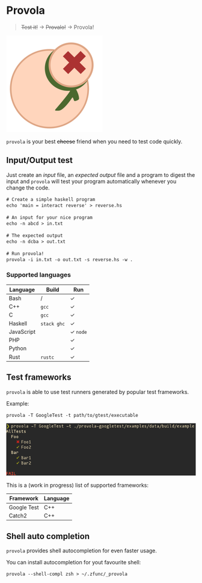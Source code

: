 # Provola

> ~~Test it!~~ → ~~Provalo!~~ → Provola!

![Provola Logo](/.doc/provola-icon.png)

`provola` is your best ~~cheese~~ friend when you need to test code quickly.

## Input/Output test

Just create an *input* file, an *expected output* file and a program to digest
the input and `provola` will test your program automatically whenever you change
the code.

```shell
# Create a simple haskell program
echo 'main = interact reverse' > reverse.hs

# An input for your nice program
echo -n abcd > in.txt

# The expected output
echo -n dcba > out.txt

# Run provola!
provola -i in.txt -o out.txt -s reverse.hs -w .
```

### Supported languages

| Language   | Build       | Run      |
|------------|-------------|----------|
| Bash       | /           | ✓        |
| C++        | `gcc`       | ✓        |
| C          | `gcc`       | ✓        |
| Haskell    | `stack ghc` | ✓        |
| JavaScript |             | ✓ `node` |
| PHP        |             | ✓        |
| Python     |             | ✓        |
| Rust       | `rustc`     | ✓        |

## Test frameworks

`provola` is able to use test runners generated by popular test frameworks.

Example:

```shell
provola -T GoogleTest -t path/to/gtest/executable
```

![GoogleTest example](/.doc/googletest-screenshot.png)

This is a (work in progress) list of supported frameworks:

| Framework   | Language |
|-------------|----------|
| Google Test | C++      |
| Catch2      | C++      |

## Shell auto completion

`provola` provides shell autocompletion for even faster usage.

You can install autocompletion for yout favourite shell:

```shell
provola --shell-compl zsh > ~/.zfunc/_provola
```
